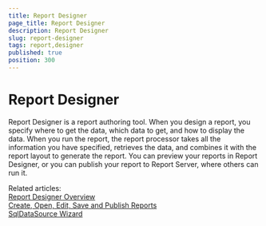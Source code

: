 ```yaml
---
title: Report Designer
page_title: Report Designer
description: Report Designer
slug: report-designer
tags: report,designer
published: true
position: 300
---
```


# Report Designer

Report Designer is a report authoring tool. When you design a report, you specify where to get the data, which data to get, and how to display the data. When you run the report, the report processor takes all the information you have specified, retrieves the data, and combines it with the report layout to generate the report. You can preview your reports in Report Designer, or you can publish your report to Report Server, where others can run it.

Related articles:  
[Report Designer Overview](http://www.telerik.com/help/reporting/standalone-report-designer.html "Standalone Report Designer Overview")  
[Create, Open, Edit, Save and Publish Reports](http://www.telerik.com/help/reporting/standalone-report-designer-working-with-server-reports.html "Working with server reports")  
[SqlDataSource Wizard](http://www.telerik.com/help/reporting/sqldatasource-wizard.html "SqlDataSource Wizard Overview")
